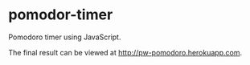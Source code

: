 # pomodor-timer
Pomodoro timer using JavaScript.

The final result can be viewed at http://pw-pomodoro.herokuapp.com.
